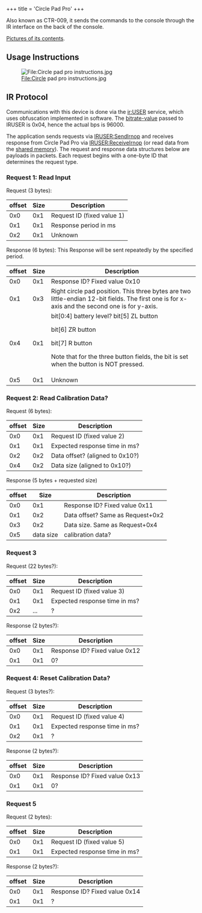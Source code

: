+++
title = 'Circle Pad Pro'
+++

Also known as CTR-009, it sends the commands to the console through the
IR interface on the back of the console.

[Pictures of its
contents](http://what-games.golog.jp/archives/1350330.html).

## Usage Instructions

<figure>
<img src="../Circle_pad_pro_instructions.jpg"
title="File:Circle pad pro instructions.jpg" />
<figcaption><a href="../File:Circle">File:Circle</a> pad pro
instructions.jpg</figcaption>
</figure>

## IR Protocol

Communications with this device is done via the
[ir:USER](IR_Services "wikilink") service, which uses obfuscation
implemented in software. The [bitrate-value](IRU:SetBitRate "wikilink")
passed to IRUSER is 0x04, hence the actual bps is 96000.

The application sends requests via
[IRUSER:SendIrnop](IRUSER:SendIrnop "wikilink") and receives response
from Circle Pad Pro via
[IRUSER:ReceiveIrnop](IRUSER:ReceiveIrnop "wikilink") (or read data from
the [shared memory](IRUSER_Shared_Memory "wikilink")). The request and
response data structures below are payloads in packets. Each request
begins with a one-byte ID that determines the request type.

### Request 1: Read Input

Request (3 bytes):

| offset | Size | Description                |
|--------|------|----------------------------|
| 0x0    | 0x1  | Request ID (fixed value 1) |
| 0x1    | 0x1  | Response period in ms      |
| 0x2    | 0x1  | Unknown                    |

Response (6 bytes): This Response will be sent repeatedly by the
specified period.

<table>
<thead>
<tr class="header">
<th>offset</th>
<th>Size</th>
<th>Description</th>
</tr>
</thead>
<tbody>
<tr class="odd">
<td>0x0</td>
<td>0x1</td>
<td>Response ID? Fixed value 0x10</td>
</tr>
<tr class="even">
<td>0x1</td>
<td>0x3</td>
<td>Right circle pad position. This three bytes are two little-endian
12-bit fields. The first one is for x-axis and the second one is for
y-axis.</td>
</tr>
<tr class="odd">
<td>0x4</td>
<td>0x1</td>
<td>bit[0:4] battery level? bit[5] ZL button</p>
<p>bit[6] ZR button</p>
<p>bit[7] R button</p>
<p>Note that for the three button fields, the bit is set when the button
is NOT pressed.</td>
</tr>
<tr class="even">
<td>0x5</td>
<td>0x1</td>
<td>Unknown</td>
</tr>
</tbody>
</table>

### Request 2: Read Calibration Data?

Request (6 bytes):

| offset | Size | Description                     |
|--------|------|---------------------------------|
| 0x0    | 0x1  | Request ID (fixed value 2)      |
| 0x1    | 0x1  | Expected response time in ms?   |
| 0x2    | 0x2  | Data offset? (aligned to 0x10?) |
| 0x4    | 0x2  | Data size (aligned to 0x10?)    |

Response (5 bytes + requested size)

| offset | Size      | Description                      |
|--------|-----------|----------------------------------|
| 0x0    | 0x1       | Response ID? Fixed value 0x11    |
| 0x1    | 0x2       | Data offset? Same as Request+0x2 |
| 0x3    | 0x2       | Data size. Same as Request+0x4   |
| 0x5    | data size | calibration data?                |

### Request 3

Request (22 bytes?):

| offset | Size | Description                   |
|--------|------|-------------------------------|
| 0x0    | 0x1  | Request ID (fixed value 3)    |
| 0x1    | 0x1  | Expected response time in ms? |
| 0x2    | ...  | ?                             |

Response (2 bytes?):

| offset | Size | Description                   |
|--------|------|-------------------------------|
| 0x0    | 0x1  | Response ID? Fixed value 0x12 |
| 0x1    | 0x1  | 0?                            |

### Request 4: Reset Calibration Data?

Request (3 bytes?):

| offset | Size | Description                   |
|--------|------|-------------------------------|
| 0x0    | 0x1  | Request ID (fixed value 4)    |
| 0x1    | 0x1  | Expected response time in ms? |
| 0x2    | 0x1  | ?                             |

Response (2 bytes?):

| offset | Size | Description                   |
|--------|------|-------------------------------|
| 0x0    | 0x1  | Response ID? Fixed value 0x13 |
| 0x1    | 0x1  | 0?                            |

### Request 5

Request (2 bytes):

| offset | Size | Description                   |
|--------|------|-------------------------------|
| 0x0    | 0x1  | Request ID (fixed value 5)    |
| 0x1    | 0x1  | Expected response time in ms? |

Response (2 bytes?):

| offset | Size | Description                   |
|--------|------|-------------------------------|
| 0x0    | 0x1  | Response ID? Fixed value 0x14 |
| 0x1    | 0x1  | ?                             |
